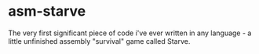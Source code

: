 # asm-starve
The very first significant piece of code i've ever written in any language - a little unfinished assembly "survival" game called Starve.
